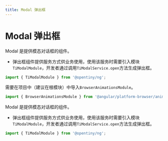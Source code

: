 ```yaml
---
title: Modal 弹出框
---
```

# Modal 弹出框

<div class="used-tiny">

Modal 是提供模态对话框的组件。&nbsp;&nbsp;

+ 弹出框组件提供服务方式供业务使用，使用该服务时需要引入模块`TiModalModule`，开发者通过调用`TiModalService.open`方法生成弹出框。

```typescript
import { TiModalModule } from '@opentiny/ng';
```

需要在项目中（建议在根模块）中导入`BrowserAnimationsModule`。

```typescript
import { BrowserAnimationsModule } from '@angular/platform-browser/animations';
```

</div>

<div class="used-config">

Modal 是提供模态对话框的组件。&nbsp;&nbsp;

+ 弹出框组件提供服务方式供业务使用，使用该服务时需要引入模块`TiModalModule`，开发者通过调用`TiModalService.open`方法生成弹出框。

```typescript
import { TiModalModule } from '@opentiny/ng';
```

</div>
